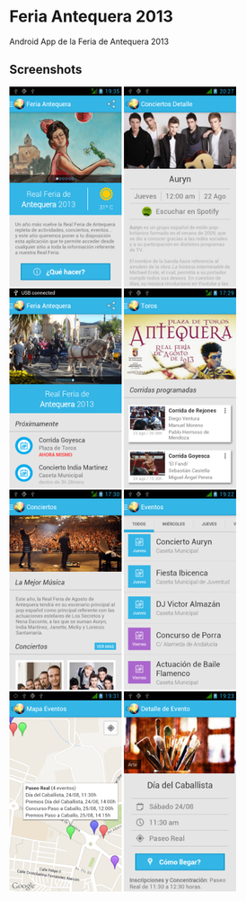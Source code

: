 # Feria Antequera 2013
Android App de la Feria de Antequera 2013

## Screenshots
<img src="https://github.com/Zireck/FeriaAntequera2013/blob/master/screenshots/1.jpg" width="200">
<img src="https://github.com/Zireck/FeriaAntequera2013/blob/master/screenshots/2.jpg" width="200">
<img src="https://github.com/Zireck/FeriaAntequera2013/blob/master/screenshots/3.jpg" width="200">
<img src="https://github.com/Zireck/FeriaAntequera2013/blob/master/screenshots/4.jpg" width="200">
<img src="https://github.com/Zireck/FeriaAntequera2013/blob/master/screenshots/5.jpg" width="200">
<img src="https://github.com/Zireck/FeriaAntequera2013/blob/master/screenshots/6.jpg" width="200">
<img src="https://github.com/Zireck/FeriaAntequera2013/blob/master/screenshots/7.jpg" width="200">
<img src="https://github.com/Zireck/FeriaAntequera2013/blob/master/screenshots/8.jpg" width="200">
